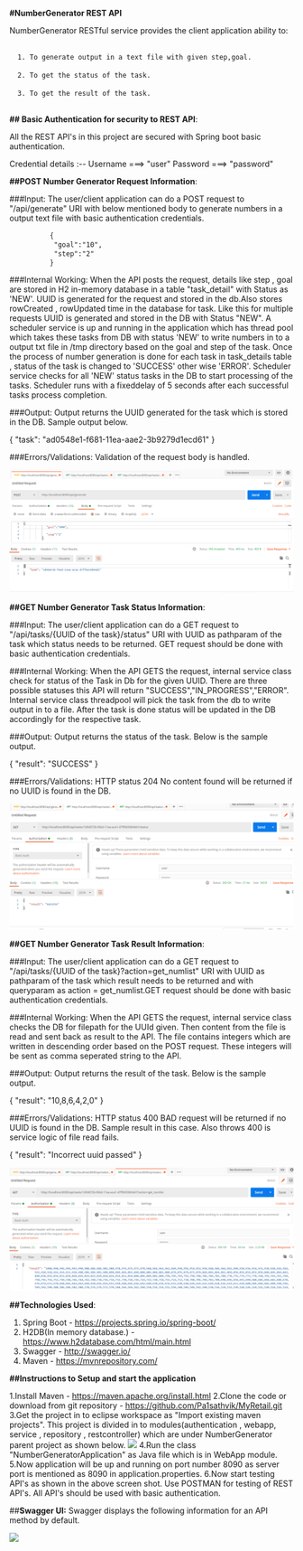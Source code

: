 **#NumberGenerator REST API**

NumberGenerator RESTful service provides the client application ability to:
```
  
  1. To generate output in a text file with given step,goal.
	
  2. To get the status of the task.
	
  3. To get the result of the task.
  
```

**## Basic Authentication for security to REST API**:

All the REST API's in this project are secured with Spring boot basic authentication.

Credential details :-- Username ===> "user"
                       Password ===> "password"


	
 **##POST Number Generator Request Information**:
	
###Input: The user/client application can do a POST request to "/api/generate" URI with below mentioned body to generate numbers in a output text file
                  with basic authentication credentials.
                  
              {
               "goal":"10",
               "step":"2"
              }

###Internal Working: When the API posts the request, details like step , goal are stored in H2 in-memory database in a table "task_detail" with Status as 'NEW'. UUID is generated for 
                      the request and stored in the db.Also stores rowCreated , rowUpdated time in the database for task. Like this for multiple requests UUID is generated and stored in the DB with Status "NEW". 
                      A scheduler service is up and running in the application which has thread pool which takes these tasks from DB with status 'NEW' to write numbers in to a output txt file in /tmp directory
                      based on the goal and step of the task. Once the process of number generation is done for each task in task_details table , status of the task is changed to 'SUCCESS' other wise 'ERROR'. Scheduler service checks for all 'NEW' status tasks in the DB to start processing of the tasks. Scheduler runs with a fixeddelay of 5 seconds after each successful tasks process completion.

###Output: Output returns the UUID generated for the task which is stored in the DB. Sample output below.

{
    "task": "ad0548e1-f681-11ea-aae2-3b9279d1ecd61"
}

###Errors/Validations: Validation of the request body is handled.

![](images/POST.PNG)


**##GET Number Generator Task Status Information**:
	
###Input: The user/client application can do a GET request to "/api/tasks/{UUID of the task}/status" URI with UUID as pathparam of the task which status needs to be returned.
           GET request should be done with basic authentication credentials.
                  
             

###Internal Working: When the API GETS the request, internal service class check for status of the Task in Db for the given UUID. There are three possible statuses this API will return "SUCCESS","IN_PROGRESS","ERROR". Internal service class threadpool will pick the task from the db to write output in to a file. After the task is done status will be updated in the DB accordingly for the respective task.

###Output: Output returns the status of the task. Below is the sample output.

{
    "result": "SUCCESS"
}

###Errors/Validations: HTTP status 204 No content found will be returned if no UUID is found in the DB.

![](images/GET1.PNG)


**##GET Number Generator Task Result Information**:
	
###Input: The user/client application can do a GET request to "/api/tasks/{UUID of the task}?action=get_numlist" URI with UUID as pathparam of the task which result needs to be returned and with queryparam as action = get_numlist.GET request should be done with basic authentication credentials.
                  
             

###Internal Working: When the API GETS the request, internal service class checks the DB for filepath for the UUId given. Then content from the file is read and sent back  as result to the API. The file contains integers which are written in descending order based on the POST request. These integers will be sent as comma seperated string to the API.



###Output: Output returns the result of the task. Below is the sample output.

{
    "result": "10,8,6,4,2,0"
}

###Errors/Validations: HTTP status 400 BAD request will be returned if no UUID is found in the DB. Sample result in this case. Also throws 400 is service logic of file read fails.

{
    "result": "Incorrect uuid passed"
}

![](images/GET2.PNG)



**##Technologies Used**:

1. Spring Boot - https://projects.spring.io/spring-boot/
2. H2DB(In memory database.) - https://www.h2database.com/html/main.html
3. Swagger - http://swagger.io/
4. Maven - https://mvnrepository.com/

**##Instructions to Setup and start the application**

1.Install Maven - https://maven.apache.org/install.html
2.Clone the code or download from git repository - https://github.com/Pa1sathvik/MyRetail.git
3.Get the project in to eclipse workspace as "Import existing maven projects". This project is divided in to modules(authentication , webapp, service , repository , restcontroller) which are under NumberGenerator parent project as shown below.
![](images/ProjectStructure.PNG)
4.Run the class "NumberGeneratorApplication" as Java file which is in WebApp module.
5.Now application will be up and running on port number 8090 as server port is mentioned as 8090 in application.properties.
6.Now start testing API's as shown in the above screen shot. Use POSTMAN for testing of REST API's. All API's should be used with basic authentication.


##**Swagger UI:**
Swagger displays the following information for an API method by default.

![](images/SwaggerUI.PNG)



